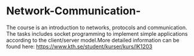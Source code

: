 # Network-Communication-
The course is an introduction to networks, protocols and communication. The tasks includes socket programming to implement simple applications according to the client/server model.More detailed information can be found here: https://www.kth.se/student/kurser/kurs/IK1203 
